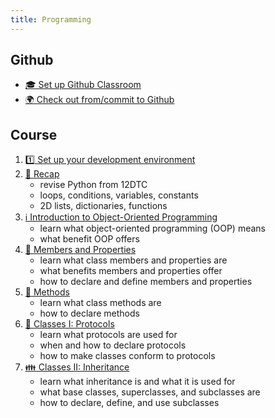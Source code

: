 ```yaml
---
title: Programming
---
```


## Github

- [🎓 Set up Github Classroom](../../classroom/classroom.md)
- [🌍 Check out from/commit to Github](../../classroom/github.md)

## Course

1. [1️⃣ Set up your development environment](01.setup)
2. [🐍 Recap](02.recap)
    - revise Python from 12DTC
    - loops, conditions, variables, constants
    - 2D lists, dictionaries, functions
3. [ℹ️ Introduction to Object-Oriented Programming](03.introduction-to-oop)
    - learn what object-oriented programming (OOP) means
    - what benefit OOP offers
4. [📝 Members and Properties](04.members-and-properties)
    - learn what class members and properties are
    - what benefits members and properties offer
    - how to declare and define members and properties
5. [🧪 Methods](05.methods)
    - learn what class methods are
    - how to declare methods
6. [📜 Classes I: Protocols](06.classes-01-protocols)
    - learn what protocols are used for
    - when and how to declare protocols
    - how to make classes conform to protocols
7. [👪 Classes II: Inheritance](07.classes-02-inheritance)
    - learn what inheritance is and what it is used for
    - what base classes, superclasses, and subclasses are
    - how to declare, define, and use subclasses
